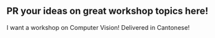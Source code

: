 ## PR your ideas on great workshop topics here!


I want a workshop on Computer Vision! Delivered in Cantonese!